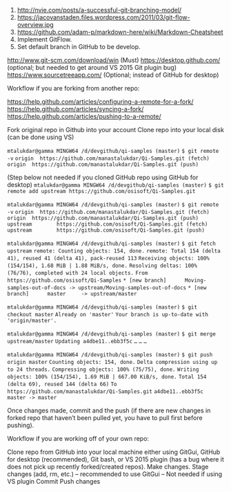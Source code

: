 1. http://nvie.com/posts/a-successful-git-branching-model/ 
1. https://jacovanstaden.files.wordpress.com/2011/03/git-flow-overview.jpg 
1. https://github.com/adam-p/markdown-here/wiki/Markdown-Cheatsheet 
1. Implement GitFlow. 
1. Set default branch in GitHub to be develop.


http://www.git-scm.com/download/win (Must)
https://desktop.github.com/ (optional; but needed to get around VS 2015 Git plugin bug)
https://www.sourcetreeapp.com/ (Optional; instead of GitHub for desktop)
 
 
Workflow if you are forking from another repo:
 
https://help.github.com/articles/configuring-a-remote-for-a-fork/
https://help.github.com/articles/syncing-a-fork/
https://help.github.com/articles/pushing-to-a-remote/
 
Fork original repo in Github into your account
Clone repo into your local disk (can be done using VS)

 
`mtalukdar@gamma MINGW64 /d/devgithub/qi-samples (master)`
`$ git remote -v`
`origin  https://github.com/manastalukdar/Qi-Samples.git (fetch)`
`origin  https://github.com/manastalukdar/Qi-Samples.git (push)`
 
(Step below not needed if you cloned GitHub repo using GitHub for desktop)
`mtalukdar@gamma MINGW64 /d/devgithub/qi-samples (master)`
`$ git remote add upstream https://github.com/osisoft/Qi-Samples.git`
 
`mtalukdar@gamma MINGW64 /d/devgithub/qi-samples (master)`
`$ git remote -v`
`origin  https://github.com/manastalukdar/Qi-Samples.git (fetch)`
`origin  https://github.com/manastalukdar/Qi-Samples.git (push)`
`upstream        https://github.com/osisoft/Qi-Samples.git (fetch)`
`upstream        https://github.com/osisoft/Qi-Samples.git (push)`
 
`mtalukdar@gamma MINGW64 /d/devgithub/qi-samples (master)`
`$ git fetch upstream`
`remote: Counting objects: 154, done.`
`remote: Total 154 (delta 41), reused 41 (delta 41), pack-reused 113`
`Receiving objects: 100% (154/154), 1.68 MiB | 1.88 MiB/s, done.`
`Resolving deltas: 100% (76/76), completed with 24 local objects.`
`From https://github.com/osisoft/Qi-Samples`
`* [new branch]      Moving-samples-out-of-docs -> upstream/Moving-samples-out-of-docs`
`* [new branch]      master     -> upstream/master`
 
`mtalukdar@gamma MINGW64 /d/devgithub/qi-samples (master)`
`$ git checkout master`
`Already on 'master'`
`Your branch is up-to-date with 'origin/master'.`
 
`mtalukdar@gamma MINGW64 /d/devgithub/qi-samples (master)`
`$ git merge upstream/master`
`Updating a4dbe11..ebb3f5c`
`…`
`…`
`…`
 
`mtalukdar@gamma MINGW64 /d/devgithub/qi-samples (master)`
`$ git push origin master`
`Counting objects: 154, done.`
`Delta compression using up to 24 threads.`
`Compressing objects: 100% (75/75), done.`
`Writing objects: 100% (154/154), 1.69 MiB | 667.00 KiB/s, done.`
`Total 154 (delta 69), reused 144 (delta 66)`
`To https://github.com/manastalukdar/Qi-Samples.git`
   `a4dbe11..ebb3f5c  master -> master`
 
 
Once changes made, commit and the push (if there are new changes in forked repo that haven’t been pulled yet, you have to pull first before pushing).
 
Workflow if you are working off of your own repo:
 
Clone repo from GitHub into your local machine either using GitGui, GitHub for desktop (recommended), Git bash, or VS 2015 plugin (has a bug where it does not pick up recently forked/created repos).
Make changes.
Stage changes (add, rm, etc.) – recommended to use GitGui – Not needed if using VS plugin
Commit
Push changes

